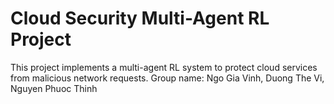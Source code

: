 # Cloud Security Multi-Agent RL Project

This project implements a multi-agent RL system to protect cloud services from malicious network requests.
Group name: Ngo Gia Vinh, Duong The Vi, Nguyen Phuoc Thinh
